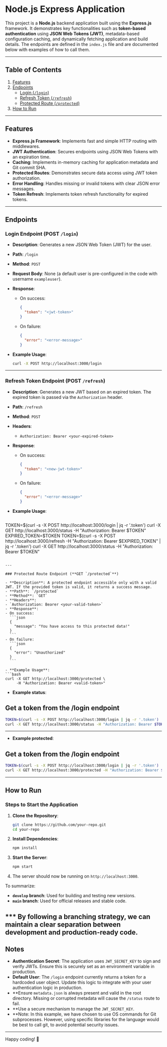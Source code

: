 # Node.js Express Application

This project is a **Node.js** backend application built using the **Express.js** framework. It demonstrates key functionalities such as **token-based authentication** using **JSON Web Tokens (JWT)**, metadata-based configuration caching, and dynamically fetching application and build details.
The endpoints are defined in the `index.js` file and are documented below with examples of how to call them.

---

## Table of Contents

1. [Features](#features)
2. [Endpoints](#endpoints)
    - [Login (`/login`)](#login-endpoint-post-login)
    - [Refresh Token (`/refresh`)](#refresh-token-endpoint-post-refresh)
    - [Protected Route (`/protected`)](#protected-route-endpoint-get-protected)
3. [How to Run](#how-to-run)

---

## Features

- **Express.js Framework**: Implements fast and simple HTTP routing with middlewares.
- **JWT Authentication**: Secures endpoints using JSON Web Tokens with an expiration time.
- **Caching**: Implements in-memory caching for application metadata and Git commit SHA.
- **Protected Routes**: Demonstrates secure data access using JWT token authorization.
- **Error Handling**: Handles missing or invalid tokens with clear JSON error messages.
- **Token Refresh**: Implements token refresh functionality for expired tokens.

---

## Endpoints

### Login Endpoint (**POST `/login`**)

- **Description**: Generates a new JSON Web Token (JWT) for the user.
- **Path**: `/login`  
- **Method**: `POST`  
- **Request Body**: None (a default user is pre-configured in the code with username `exampleuser`).  
- **Response**:
  - On success:
    ```json
    {
      "token": "<jwt-token>"
    }
    ```
  - On failure:
    ```json
    {
      "error": "<error-message>"
    }
    ```

- **Example Usage**:
  ```bash
  curl -X POST http://localhost:3000/login
  ```

---

### Refresh Token Endpoint (**POST `/refresh`**)

- **Description**: Generates a new JWT based on an expired token. The expired token is passed via the `Authorization` header.
- **Path**: `/refresh`  
- **Method**: `POST`  
- **Headers**:
  - `Authorization: Bearer <your-expired-token>`
- **Response**:
  - On success:
    ```json
    {
      "token": "<new-jwt-token>"
    }
    ```
  - On failure:
    ```json
    {
      "error": "<error-message>"
    }
    ```

- **Example Usage**:
  ```bash
TOKEN=$(curl -s -X POST http://localhost:3000/login | jq -r '.token')
curl -X GET http://localhost:3000/status -H "Authorization: Bearer $TOKEN"
EXPIRED_TOKEN=$TOKEN
TOKEN=$(curl -s -X POST http://localhost:3000/refresh -H "Authorization: Bearer $EXPIRED_TOKEN" | jq -r '.token')
curl -X GET http://localhost:3000/status -H "Authorization: Bearer $TOKEN"
  ```

---

### Protected Route Endpoint (**GET `/protected`**)

- **Description**: A protected endpoint accessible only with a valid JWT. If the provided token is valid, it returns a success message.
- **Path**: `/protected`  
- **Method**: `GET`  
- **Headers**:
  - `Authorization: Bearer <your-valid-token>`
- **Response**:
  - On success:
    ```json
    {
      "message": "You have access to this protected data!"
    }
    ```
  - On failure:
    ```json
    {
      "error": "Unauthorized"
    }
    ```

- **Example Usage**:
  ```bash
  curl -X GET http://localhost:3000/protected \
       -H "Authorization: Bearer <valid-token>"
  ```
- **Example status**:
## Get a token from the /login endpoint

  ```bash
TOKEN=$(curl -s -X POST http://localhost:3000/login | jq -r '.token')
curl -X GET http://localhost:3000/status -H "Authorization: Bearer $TOKEN"
  ```
---
- **Example protected**:
## Get a token from the /login endpoint

  ```bash
TOKEN=$(curl -s -X POST http://localhost:3000/login | jq -r '.token')
curl -X GET http://localhost:3000/protected -H "Authorization: Bearer $TOKEN"
  ```
---


## How to Run

### Steps to Start the Application

1. **Clone the Repository**:
   ```bash
   git clone https://github.com/your-repo.git
   cd your-repo
   ```

2. **Install Dependencies**:
   ```bash
   npm install
   ```

3. **Start the Server**:
   ```bash
   npm start
   ```

4. The server should now be running on `http://localhost:3000`.

To summarize:
- **`develop` branch**: Used for building and testing new versions.
- **`main` branch**: Used for official releases and stable code.

*** By following a branching strategy, we can maintain a clear separation between development and production-ready code.
---

## Notes

- **Authentication Secret**: The application uses `JWT_SECRET_KEY` to sign and verify JWTs. Ensure this is securely set as an environment variable in production.
- **Default User**: The `/login` endpoint currently returns a token for a hardcoded user object. Update this logic to integrate with your user authentication logic in production.
- **Ensure `metadata.json` is always present and valid in the root directory. Missing or corrupted metadata will cause the `/status` route to fail.
- **Use a secure mechanism to manage the `JWT_SECRET_KEY`.
- **Note: In this example, we have chosen to use OS commands for Git subprocesses. However, using specific libraries for the language would be best to call git, to avoid potential security issues.

---

Happy coding! 🎉